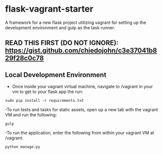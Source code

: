 flask-vagrant-starter
=========
A framework for a new flask project utilizing vagrant for setting up the development environment and gulp as the task runner.

READ THIS FIRST (DO NOT IGNORE): https://gist.github.com/chiedojohn/c3e37041b829f28c0c78
----------

Local Development Environment
----------
- Once inside your vagrant virtual machine, navigate to /vagrant in your vm to get to your flask app the run:
```
sudo pip install -r requirements.txt
```
-To run tests and tasks for static assets, open up a new tab with the vagrant VM and run the following:
```
gulp
```
-To run the application, enter the following from within your vagrant VM at /vagrant:
```
python manage.py
```
